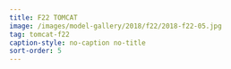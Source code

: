 ```yaml
---
title: F22 TOMCAT
image: /images/model-gallery/2018/f22/2018-f22-05.jpg
tag: tomcat-f22
caption-style: no-caption no-title
sort-order: 5
---
```

